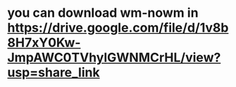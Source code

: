 # you can download wm-nowm in https://drive.google.com/file/d/1v8b8H7xY0Kw-JmpAWC0TVhylGWNMCrHL/view?usp=share_link
